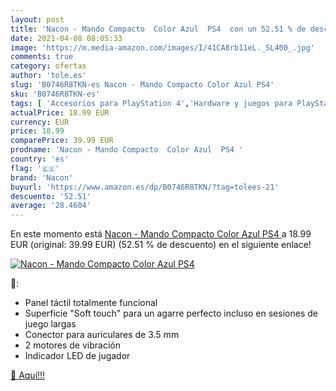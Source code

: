 ```yaml
---
layout: post
title: 'Nacon - Mando Compacto  Color Azul  PS4  con un 52.51 % de descuento'
date: 2021-04-08 08:05:33
image: 'https://m.media-amazon.com/images/I/41CA8rb11eL._SL400_.jpg'
comments: true
category: ofertas
author: 'tole.es'
slug: 'B0746R8TKN-es Nacon - Mando Compacto Color Azul PS4'
sku: 'B0746R8TKN-es'
tags: [ 'Accesorios para PlayStation 4','Hardware y juegos para PlayStation 4','Mandos para PlayStation 4','Mandos y controles para PlayStation 4','Videojuegos','nacon','ps4', ]
actualPrice: 18.99 EUR
currency: EUR
price: 18.99
comparePrice: 39.99 EUR
prodname: 'Nacon - Mando Compacto  Color Azul  PS4 '
country: 'es'
flag: '🇪🇸'
brand: 'Nacon'
buyurl: 'https://www.amazon.es/dp/B0746R8TKN/?tag=tolees-21'
descuento: '52.51'
average: '28.4604'
---
```


En este momento está [Nacon - Mando Compacto  Color Azul  PS4 ](https://www.amazon.es/dp/B0746R8TKN/?tag=tolees-21) a 18.99 EUR (original: 39.99 EUR) (52.51 %  de descuento) en el siguiente enlace!

[![Nacon - Mando Compacto  Color Azul  PS4 ](https://m.media-amazon.com/images/I/41CA8rb11eL._SL400_.jpg)](https://www.amazon.es/dp/B0746R8TKN/?tag=tolees-21)

🔎:

- Panel táctil totalmente funcional
- Superficie "Soft touch" para un agarre perfecto incluso en sesiones de juego largas
- Conector para auriculares de 3.5 mm
- 2 motores de vibración
- Indicador LED de jugador

[🛒 Aquí!!!](https://www.amazon.es/dp/B0746R8TKN/?tag=tolees-21)
